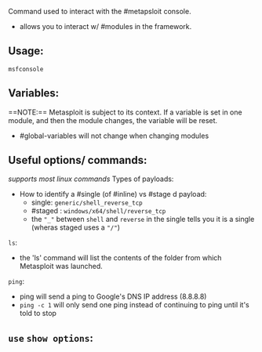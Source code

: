 
Command used to interact with the #metapsloit console. 
- allows you to interact w/ #modules in the framework.

## Usage:
```
msfconsole
```

## Variables:
==NOTE:== Metasploit is subject to its context. If a variable is set in one module, and then the module changes, the variable will be reset.
- #global-variables will not change when changing modules


## Useful options/ commands:
*supports most linux commands*
Types of payloads:
- How to identify a #single (of #inline) vs #stage d payload:
	- single: `generic/shell_reverse_tcp`
	- #staged : `windows/x64/shell/reverse_tcp`
	- the `"_"` between `shell` and `reverse` in the single tells you it is a single (wheras staged uses a `"/"`)

`ls`:
- the 'ls' command will list the contents of the folder from which Metasploit was launched.

``ping``:
- ping will send a ping to Google's DNS IP address (8.8.8.8)
- ```ping -c 1``` will only send one ping instead of continuing to ping until it's told to stop

`use`
`show options`:
- 